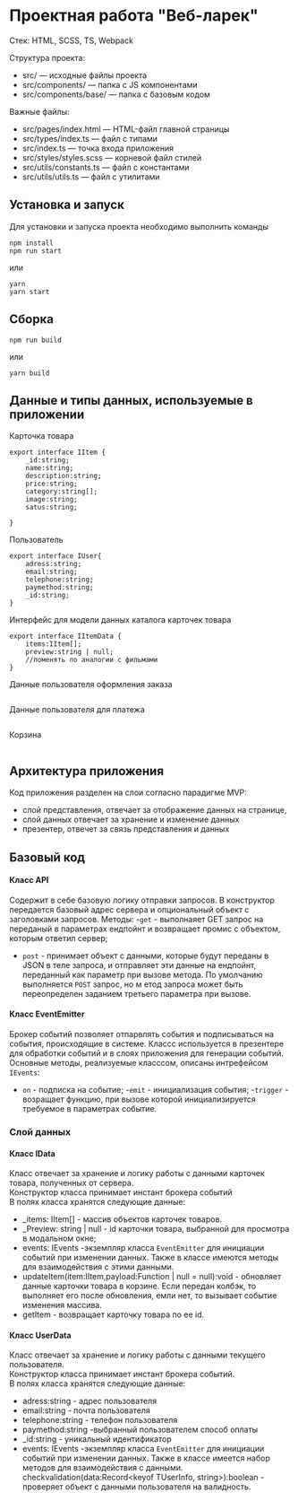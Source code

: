 # Проектная работа "Веб-ларек"

Стек: HTML, SCSS, TS, Webpack

Структура проекта:
- src/ — исходные файлы проекта
- src/components/ — папка с JS компонентами
- src/components/base/ — папка с базовым кодом

Важные файлы:
- src/pages/index.html — HTML-файл главной страницы
- src/types/index.ts — файл с типами
- src/index.ts — точка входа приложения
- src/styles/styles.scss — корневой файл стилей
- src/utils/constants.ts — файл с константами
- src/utils/utils.ts — файл с утилитами

## Установка и запуск
Для установки и запуска проекта необходимо выполнить команды

```
npm install
npm run start
```

или

```
yarn
yarn start
```
## Сборка

```
npm run build
```

или

```
yarn build
```
## Данные и типы данных, используемые в приложении

Карточка товара

```
export interface IItem {
    _id:string;
    name:string;
    description:string;
    price:string;
    category:string[];
    image:string;
    satus:string;

}
```

Пользователь

```
export interface IUser{
    adress:string;
    email:string;
    telephone:string;
    paymethod:string;
    _id:string;
}
```
Интерфейс для модели данных  каталога карточек товара

```
export interface IItemData {
    items:IItem[];
    preview:string | null; 
    //поменять по аналогии с фильмами
}
```
Данные пользователя оформления заказа

```

```
Данные пользователя для платежа

```

```
Корзина

 ```

```

## Архитектура приложения
 Код приложения разделен на слои согласно парадигме MVP:
 - слой представления, отвечает за отображение данных на странице,
 - слой данных отвечает за хранение и изменение данных
 - презентер, отвечет за связь представления и данных

## Базовый код
#### Класс API
Содержит в себе базовую логику отправки запросов.  В конструктор передается базовый адрес сервера и опциональный объект с заголовками запросов.
Методы:
-`get` - выполнаяет GET запрос на переданый в параметрах ендпойнт и возвращает промис с объектом, которым ответил сервер;
- `post` - принимает объект с данными, которые будут переданы в JSON в теле запроса, и отправляет эти данные на ендпойнт, переданный как параметр при вызове метода. По умолчанию выполняется `POST` запрос, но м етод запроса может быть переопределен заданием третьего параметра при вызове.

#### Класс EventEmitter
Брокер событий позволяет отпарвлять события и подписываться на события, происходящие в системе. Классс используется в презентере для обработки событий и в слоях приложения для генерации событий.
Основные методы, реализуемые класссом, описаны интрефейсом `IEvents`:
- `on` - подписка на событие;
-`emit` - инициализация события;
-`trigger` - возращает функцию, при вызове которой инициализируется требуемое в параметрах событие.

### Слой данных

#### Класс IData
Класс отвечает за хранение и логику работы с данными карточек товара, полученных от сервера.\
Конструктор класса принимает инстант брокера событий\
В полях класса хранятся следующие данные:
 - _items: IItem[] - массив объектов карточек товаров.
 - _Preview: string | null - id карточки товара, выбранной для просмотра в модальном окне;
 - events: IEvents -экземпляр класса `EventEmitter` для инициации событий при изменении данных.
 Также  в классе имеются методы для взаимодействия с этими данными. 
 - updateItem(item:IItem,payload:Function | null = null):void - обновляет данные карточки товара в корзине. Если передан колбэк, то выполняет его после обновления, емли нет, то вызывает событие изменения массива.
 - getItem -  возвращает карточку товара по ее id.


  #### Класс UserData
  Класс отвечает за хранение и логику работы с данными текущего пользователя.\
  Конструктор класса принимает инстант брокера событий.\
  В полях класса хранятся следующие данные:
  - adress:string - адрес пользователя
  - email:string - почта пользователя
  - telephone:string - телефон пользователя
  - paymethod:string -выбранный пользователем способ оплаты
  - _id:string - уникальный идентификатор
  - events: IEvents -экземпляр класса `EventEmitter` для инициации событий при изменении данных.
  Также в классе имеется набор методов для взаимодействия с данными.
    checkvalidation(data:Record<keyof TUserInfo, string>):boolean - проверяет объект с данными пользователя на валидность.
